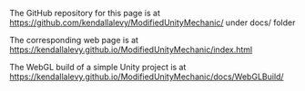The GitHub repository for this page is at https://github.com/kendallalevy/ModifiedUnityMechanic/ under docs/ folder

The corresponding web page is at https://kendallalevy.github.io/ModifiedUnityMechanic/index.html

The WebGL build of a simple Unity project is at https://kendallalevy.github.io/ModifiedUnityMechanic/docs/WebGLBuild/
